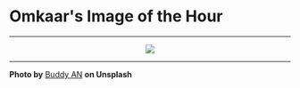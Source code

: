 # Omkaar's Image of the Hour

---

<div align="center">

<a href="https://unsplash.com/photos/shadow-of-a-person-in-a-hat-waving-on-sand-NuHrMrC5rlk">
  <img src="https://images.unsplash.com/photo-1755217908514-785dbc5ad381?crop=entropy&cs=tinysrgb&fit=max&fm=jpg&ixid=M3w3NjA2Nzh8MHwxfHJhbmRvbXx8fHx8fHx8fDE3NTUzNjM2MDB8&ixlib=rb-4.1.0&q=80&w=1080" style="max-width:100%; height:auto;">
</a>



</div>

---

**Photo by** [Buddy AN](https://unsplash.com/@stbuddyp) **on Unsplash**
